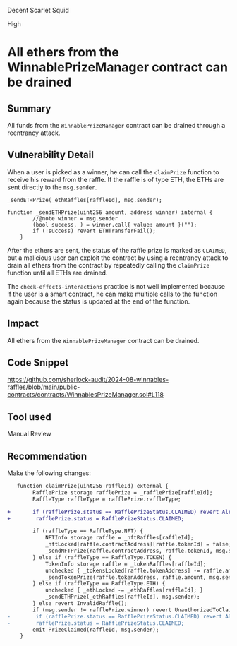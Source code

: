 Decent Scarlet Squid

High

# All ethers from the WinnablePrizeManager contract can be drained

## Summary
All funds from the `WinnablePrizeManager` contract can be drained through a reentrancy attack.

## Vulnerability Detail
When a user is picked as a winner, he can call the `claimPrize` function to receive his reward from the raffle. If the raffle is of type ETH, the ETHs are sent directly to the `msg.sender`.

`_sendETHPrize(_ethRaffles[raffleId], msg.sender);`

```solidity
function _sendETHPrize(uint256 amount, address winner) internal {
        //@note winner = msg.sender
        (bool success, ) = winner.call{ value: amount }("");
        if (!success) revert ETHTransferFail();
    }
```

After the ethers are sent, the status of the raffle prize is marked as `CLAIMED`, but a malicious user can exploit the contract by using a reentrancy attack to drain all ethers from the contract by repeatedly calling the `claimPrize` function until all ETHs are drained.

The `check-effects-interactions` practice is not well implemented because if the user is a smart contract, he can make multiple calls to the function again because the status is updated at the end of the function.

## Impact
All ethers from the `WinnablePrizeManager` contract can be drained.

## Code Snippet
https://github.com/sherlock-audit/2024-08-winnables-raffles/blob/main/public-contracts/contracts/WinnablesPrizeManager.sol#L118

## Tool used

Manual Review

## Recommendation
Make the following changes:

```diff
   function claimPrize(uint256 raffleId) external {
        RafflePrize storage rafflePrize = _rafflePrize[raffleId];
        RaffleType raffleType = rafflePrize.raffleType;

+       if (rafflePrize.status == RafflePrizeStatus.CLAIMED) revert AlreadyClaimed();
+        rafflePrize.status = RafflePrizeStatus.CLAIMED;

        if (raffleType == RaffleType.NFT) {
            NFTInfo storage raffle = _nftRaffles[raffleId];
            _nftLocked[raffle.contractAddress][raffle.tokenId] = false;
            _sendNFTPrize(raffle.contractAddress, raffle.tokenId, msg.sender);
        } else if (raffleType == RaffleType.TOKEN) {
            TokenInfo storage raffle = _tokenRaffles[raffleId];
            unchecked { _tokensLocked[raffle.tokenAddress] -= raffle.amount; }
            _sendTokenPrize(raffle.tokenAddress, raffle.amount, msg.sender);
        } else if (raffleType == RaffleType.ETH) {
            unchecked { _ethLocked -= _ethRaffles[raffleId]; }
            _sendETHPrize(_ethRaffles[raffleId], msg.sender);
        } else revert InvalidRaffle();
        if (msg.sender != rafflePrize.winner) revert UnauthorizedToClaim();
-        if (rafflePrize.status == RafflePrizeStatus.CLAIMED) revert AlreadyClaimed();
-        rafflePrize.status = RafflePrizeStatus.CLAIMED;
        emit PrizeClaimed(raffleId, msg.sender);
    }
```